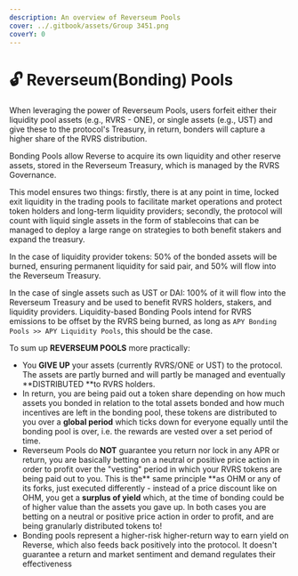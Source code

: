 ```yaml
---
description: An overview of Reverseum Pools
cover: ../.gitbook/assets/Group 3451.png
coverY: 0
---
```


# 🔓 Reverseum(Bonding) Pools

When leveraging the power of Reverseum Pools, users forfeit either their liquidity pool assets (e.g., RVRS - ONE), or single assets (e.g., UST) and give these to the protocol's Treasury, in return, bonders will capture a higher share of the RVRS distribution.&#x20;

Bonding Pools allow Reverse to acquire its own liquidity and other reserve assets, stored in the Reverseum Treasury, which is managed by the RVRS Governance.&#x20;

This model ensures two things: firstly, there is at any point in time, locked exit liquidity in the trading pools to facilitate market operations and protect token holders and long-term liquidity providers; secondly, the protocol will count with liquid single assets in the form of stablecoins that can be managed to deploy a large range on strategies to both benefit stakers and expand the treasury.

In the case of liquidity provider tokens: 50% of the bonded assets will be burned, ensuring permanent liquidity for said pair, and 50% will flow into the Reverseum Treasury.&#x20;

In the case of single assets such as UST or DAI: 100% of it will flow into the Reverseum Treasury and be used to benefit RVRS holders, stakers, and liquidity providers. Liquidity-based Bonding Pools intend for RVRS emissions to be offset by the RVRS being burned, as long as `APY Bonding Pools >> APY Liquidity Pools`, this should be the case.



To sum up **REVERSEUM POOLS** more practically:

* You **GIVE UP** your assets (currently RVRS/ONE or UST) to the protocol. The assets are partly burned and will partly be managed and eventually **DISTRIBUTED **to RVRS holders.&#x20;
* In return, you are being paid out a token share depending on how much assets you bonded in relation to the total assets bonded and how much incentives are left in the bonding pool, these tokens are distributed to you over a **global period** which ticks down for everyone equally until the bonding pool is over, i.e. the rewards are vested over a set period of time.
* Reverseum Pools do **NOT** guarantee you return nor lock in any APR or return, you are basically betting on a neutral or positive price action in order to profit over the "vesting" period in which your RVRS tokens are being paid out to you. This is the** same principle **as OHM or any of its forks, just executed differently - instead of a price discount like on OHM, you get a **surplus of yield** which, at the time of bonding could be of higher value than the assets you gave up. In both cases you are betting on a neutral or positive price action in order to profit, and are being granularly distributed tokens to!
* Bonding pools represent a higher-risk higher-return way to earn yield on Reverse, which also feeds back positively into the protocol. It doesn't guarantee a return and market sentiment and demand regulates their effectiveness

